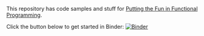 This repository has code samples and stuff for [Putting the Fun in Functional
Programming](https://cposc.org/sessions/putting-fun-functional-programming/).

Click the button below to get started in Binder:
[![Binder](https://mybinder.org/badge_logo.svg)](https://mybinder.org/v2/gh/edmcman/cposc-fun/HEAD)
